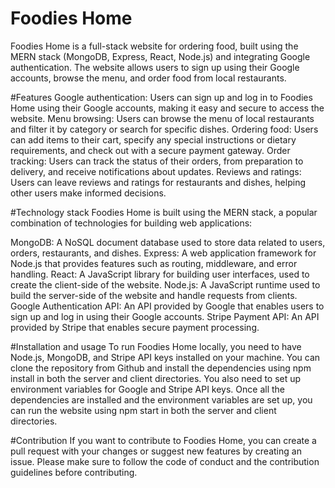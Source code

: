 # Foodies Home
Foodies Home is a full-stack website for ordering food, built using the MERN stack (MongoDB, Express, React, Node.js) and integrating Google authentication. The website allows users to sign up using their Google accounts, browse the menu, and order food from local restaurants.

#Features
Google authentication: Users can sign up and log in to Foodies Home using their Google accounts, making it easy and secure to access the website.
Menu browsing: Users can browse the menu of local restaurants and filter it by category or search for specific dishes.
Ordering food: Users can add items to their cart, specify any special instructions or dietary requirements, and check out with a secure payment gateway.
Order tracking: Users can track the status of their orders, from preparation to delivery, and receive notifications about updates.
Reviews and ratings: Users can leave reviews and ratings for restaurants and dishes, helping other users make informed decisions.

#Technology stack
Foodies Home is built using the MERN stack, a popular combination of technologies for building web applications:

MongoDB: A NoSQL document database used to store data related to users, orders, restaurants, and dishes.
Express: A web application framework for Node.js that provides features such as routing, middleware, and error handling.
React: A JavaScript library for building user interfaces, used to create the client-side of the website.
Node.js: A JavaScript runtime used to build the server-side of the website and handle requests from clients.
Google Authentication API: An API provided by Google that enables users to sign up and log in using their Google accounts.
Stripe Payment API: An API provided by Stripe that enables secure payment processing.

#Installation and usage
To run Foodies Home locally, you need to have Node.js, MongoDB, and Stripe API keys installed on your machine. You can clone the repository from Github and install the dependencies using npm install in both the server and client directories. You also need to set up environment variables for Google and Stripe API keys. Once all the dependencies are installed and the environment variables are set up, you can run the website using npm start in both the server and client directories.

#Contribution
If you want to contribute to Foodies Home, you can create a pull request with your changes or suggest new features by creating an issue. Please make sure to follow the code of conduct and the contribution guidelines before contributing.
